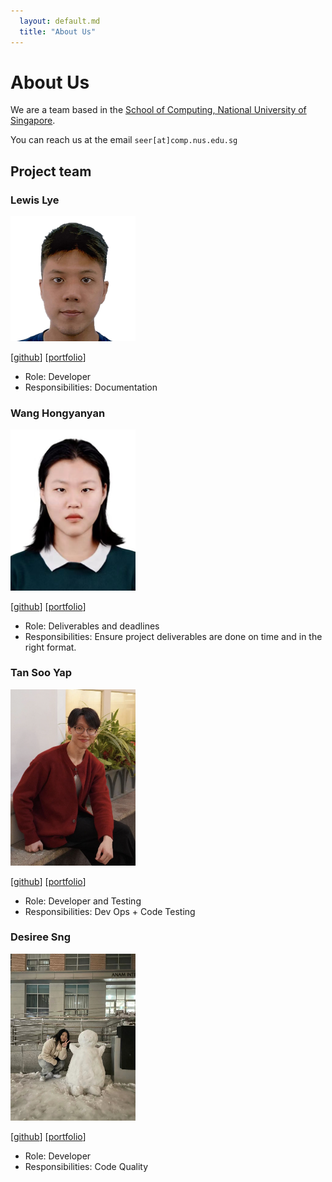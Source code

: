 ```yaml
---
  layout: default.md
  title: "About Us"
---
```


# About Us

We are a team based in the [School of Computing, National University of Singapore](http://www.comp.nus.edu.sg).

You can reach us at the email `seer[at]comp.nus.edu.sg`

## Project team

### Lewis Lye

<img src="images/ghos7ie.png" width="200px">

[[github](http://github.com/ghos7ie)]
[[portfolio](team/ghos7ie.md)]

* Role: Developer
* Responsibilities: Documentation

### Wang Hongyanyan

<img src="images/yanyan-w.png" width="200px">

[[github](http://github.com/YANYAN-w)]
[[portfolio](team/johndoe.md)]

* Role: Deliverables and deadlines
* Responsibilities: Ensure project deliverables are done on time and in the right format.

### Tan Soo Yap

<img src="images/sooyap.png" width="200px">

[[github](https://github.com/SooYap)]
[[portfolio](team/johndoe.md)]

* Role: Developer and Testing
* Responsibilities: Dev Ops + Code Testing

### Desiree Sng

<img src="images/dez2003.png" width="200px">

[[github](http://github.com/dez2003)]
[[portfolio](team/johndoe.md)]

* Role: Developer
* Responsibilities: Code Quality
